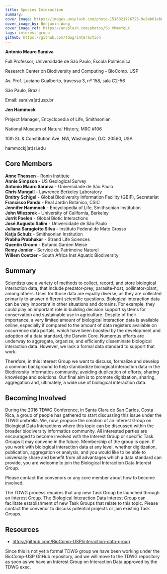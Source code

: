 ```yaml
---
title: Species Interaction
summary: 
cover_image: https://images.unsplash.com/photo-1516021776725-9e8eb61e68de
cover_image_by: Benjamin Wong
cover_image_ref: https://unsplash.com/photos/So_VMm4YqLY
tags: interest group
github: https://github.com/tdwg/interaction
---
```


**Antonio Mauro Saraiva**


Full Professor, Universidade de São Paulo, Escola Politécnica 

Research Center on Biodiversity and Computing - BioComp. USP

Av. Prof. Luciano Gualberto, travessa 3, nº 158, sala C2-56

São Paulo, Brazil

Email: saraiva(at)usp.br
 
 
**Jen Hammock**


Project Manager, Encyclopedia of Life, Smithsonian

National Museum of Natural History, MRC #106

10th St. & Constitution Ave. NW, Washington, D.C. 20560, USA

hammockj(at)si.edu

## Core Members

**Anne Thessen** - Ronin Institute  
**Annie Simpson** - US Geological Survey  
**Antonio Mauro Saraiva** - Universidade de São Paulo  
**Chris Mungall** - Lawrence Berkeley Laboratory  
**Dmitry Schigel** - Global Biodiversity Information Facility (GBIF), Secretariat  
**Francisco Pando** - Real Jardín Botánico,  CSIC  
**Jennifer Hammock** - Encyclopedia of Life, Smithsonian Institution  
**John Wiezorek** - University of California, Berkeley  
**Jorrit Poelen** - Global Biotic Interactions  
**José Augusto Salim** - Universidade de São Paulo  
**Juliana Saragiotto Silva** - Instituto Federal de Mato Grosso  
**Katja Schulz** - Smithsonian Institution  
**Prabha Prabhakar** - Strand Life Sciences  
**Quentin Groom** - Botanic Garden Meise  
**Remy Jomier** -   Service du Patrimoine Naturel  
**Willem Coetzer** - South Africa  Inst Aquatic Biodiversity  

## Summary 

Scientists use a variety of methods to collect, record, and store biological interaction data, that include predator-prey, parasite-host, pollinator-plant, among others. Uses for those data are equally diverse, as they are collected primarily to answer different scientific questions. Biological interaction data can be very important in other situations and domains. For example, they could play an important role in building decision support systems for conservation and sustainable use in agriculture. 
Despite of their importance, a very limited amount of biological interaction data is available online, especially if compared to the amount of data registers available on occurrence data portals, which have been boosted by the development and adoption of a data standard, the Darwin Core. Numerous efforts are underway to aggregate, organize, and efficiently disseminate biological interaction data. However, we lack a formal data standard to support that work.

Therefore,  in this Interest Group we want to discuss, formalize and develop a common background to help standardize biological interaction data in the Biodiversity Informatics community, avoiding duplication of efforts, sharing knowledge and solutions. Our final aim is to promote digitization, sharing, aggregation and, ultimately, a wide use of biological interaction data.

## Becoming Involved
 
During the 2016 TDWG Conference, in Santa Clara de San Carlos, Costa Rica, a group of people has gathered to start discussing this issue under the TDWG umbrella. We, now, propose the creation of an Interest Group on Biological Data Interactions where this topic can be discussed within the broader biodiversity informatics community. 
All interested parties are encouraged to become involved with the Interest Group or specific Task Groups it may convene in the future. Membership of the group is open. If you work with biological interaction data at any level, whether digitization, publication, aggregation or analysis, and you would like to be able to universally share and benefit from all advantages which a data standard can provide, you are welcome to join the Biological Interaction Data Interest Group. 
 
Please contact the convenors or any core member about how to become involved. 
 
The TDWG process requires that any new Task Group be launched through an Interest Group. The Biological Interaction Data Interest Group can facilitate establishment of new Task Groups that relate to this topic. Please contact the convenor to discuss potential projects or join existing Task Groups. 
 
 
## Resources
- https://github.com/BioComp-USP/interaction-data-group

Since this is not yet a formal TDWG group we have been working under the BioComp-USP GitHub repository, and we will move to the TDWG repository as soon as we have an Interest Group on Interaction Data approved by the TDWG exec.

